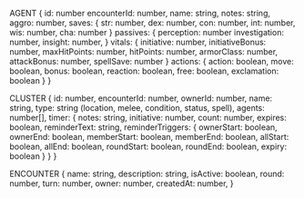 
AGENT {
  id: number
  encounterId: number,
  name: string,
  notes: string,
  aggro: number,
  saves: {
    str: number,
    dex: number,
    con: number,
    int: number,
    wis: number,
    cha: number
  }
  passives: {
    perception: number
    investigation: number,
    insight: number,
  }
  vitals: {
    initiative: number,
    initiativeBonus: number,
    maxHitPoints: number,
    hitPoints: number,
    armorClass: number,
    attackBonus: number,
    spellSave: number
  }
  actions: {
    action: boolean,
    move: boolean,
    bonus: boolean,
    reaction: boolean,
    free: boolean,
    exclamation: boolean
  }
}


CLUSTER {
  id: number,
  encounterId: number,
  ownerId: number,
  name: string,
  type: string (location, melee, condition, status, spell),
  agents: number[],
  timer: {
    notes: string,
    initiative: number,
    count: number,
    expires: boolean,
    reminderText: string,
    reminderTriggers: {
      ownerStart: boolean,
      ownerEnd: boolean,
      memberStart: boolean,
      memberEnd: boolean,
      allStart: boolean,
      allEnd: boolean,
      roundStart: boolean,
      roundEnd: boolean,
      expiry: boolean
    }
  }
}

ENCOUNTER {
  name: string,
  description: string,
  isActive: boolean,
  round: number,
  turn: number,
  owner: number,
  createdAt: number,
}

